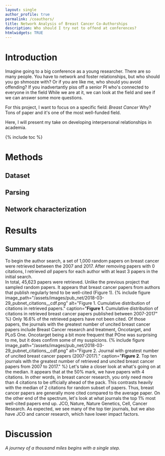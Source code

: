```yaml
---
layout: single
author_profile: true
permalink: /coauthors/
title: Network Analysis of Breast Cancer Co-Authorships
description: Who should I try not to offend at conferences?
htmlwidgets: TRUE
---
```


# Introduction

Imagine going to a big conference as a young researcher. There are so many people. You have to network and foster relationships, but who should you go shmooze with? Or if you are like me, who should you avoid offending? If you inadvertantly piss off a senior PI who's connected to everyone in the field 
While we are at it, we can look at the field and see if we can answer some more questions.

For this project, I want to focus on a specific field: _Breast Cancer_
Why? Tons of paper and it's one of the most well-funded field. 

Here, I will present my take on developing interpersonal relationships in academia.  

{% include toc %}

# Methods
## Dataset 
## Parsing 
## Network characterization

# Results

## Summary stats
To begin the author search, a set of 1,000 random papers on breast cancer were retrieved between the 2007 and 2017. After removing papers with 0 citations, I retrieved _all_ papers for each author with at least 3 papers in the initial search.   
In total, 45,623 papers were retrieved. Unlike the previous project that sampled random papers. It appears that breast cancer papers from authors that publish regularly tend to be well-cited (Figure 1). 
{% include figure image_path="/assets/images/pub_net/2018-03-29_pubnet_citations__cdf.png" alt="Figure 1. Cumulative distribution of citations in retrieved papers." caption="**Figure 1**. Cumulative distribution of citations in retrieved breast cancer papers published between 2007-2017" %}
Only 16.6% of the retrieved papers have not been cited. Of those papers, the journals with the greatest number of uncited breast cancer papers include Breast Cancer research and treatment, Oncotarget, and PLoS One. Oncotarget being a bit more frequent that POne was surprising to me, but it does confirm some of my suspicions. 
{% include figure image_path="/assets/images/pub_net/2018-03-29_pubnet_citations__cdf.png" alt="Figure 2. Journal with greatest number of uncited breast cancer papers (2007-2017)." caption="**Figure 2**. Top ten journals with the greatest number of retrieved and uncited breast cancer papers from 2007 to 2017." %}
Let's take a closer look at what's going on at the median. It appears that at the 50% mark, we have papers with 4 citations. In other words, in breast cancer research, you only need more than 4 citations to be officially ahead of the pack. This contrasts heavily with the median of 2 citations for random subset of papers. Thus, breast cancer papers  are generally more cited compared to the average paper. 
On the other end of the spectrum, let's look at what journals the top 1% most well-cited papers end up. JCO, Nature, Nature Genetics, Cell, Cancer Research. As expected, we see many of the top tier journals, but we also have JCO and cancer research, which have lower impact factors. 










# Discussion


*A journey of a thousand miles begins with a single step.*  